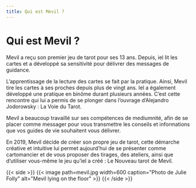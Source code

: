 ```yaml
---
title: Qui est Mevil ?
---
```

# Qui est Mevil ?

Mevil a reçu son premier jeu de tarot pour ses 13 ans. Depuis, iel lit les cartes et a développé sa sensitivité pour délivrer des messages de guidance. 

L’apprentissage de la lecture des cartes se fait par la pratique. Ainsi, Mevil tire les cartes à ses proches depuis plus de vingt ans. Iel a également développé une pratique en binôme durant plusieurs années. C’est cette rencontre qui lui a permis de se plonger dans l’ouvrage d’Alejandro Jodorowsky : La Voie du Tarot.

Mevil a beaucoup travaillé sur ses compétences de mediumnité, afin de se placer comme messager pour vous transmettre les conseils et informations que vos guides de vie souhaitent vous délivrer.

En 2019, Mevil décide de créer son propre jeu de tarot, cette démarche créative et intuitive lui permet aujourd’hui de se présenter comme cartomancier et de vous proposer des tirages, des ateliers, ainsi que d’utiliser vous-même le jeu qu’iel a créé : Le Nouveau tarot de Mevil. 

{{< side >}}
  {{< image path=mevil.jpg width=600 caption="Photo de Julie Folly" alt="Mevil lying on the floor" >}}
{{< /side >}}
